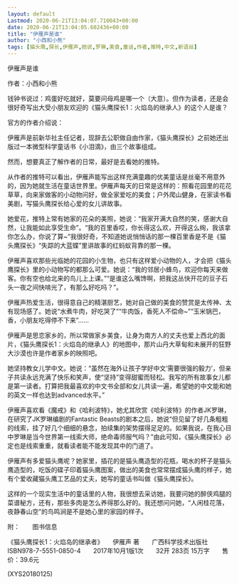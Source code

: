 ```yaml
---
layout: default
Lastmod: 2020-06-21T13:04:07.710043+00:00
date: 2020-06-21T13:04:05.602436+00:00
title: "伊雁声是谁"
author: "小西和小熊"
tags: [猫头鹰,探长,伊雁声,她说,罗琳,美食,童话,作者,推特,中文,新语丝]
---
```


伊雁声是谁

作者：小西和小熊

钱钟书说过：鸡蛋好吃就好，莫要问母鸡是哪一个（大意）。但作为读者，还是会很好奇写出大受小朋友欢迎的《猫头鹰探长1：火焰岛的继承人》的这个人是谁？

官方的作者介绍说：

伊雁声是前新华社主任记者，现辞去公职做自由作家，《猫头鹰探长》之前她还出版过一本微型科学童话书《小泪滴》，由三个故事组成。

然而，想要真正了解作者的日常，最好是去看她的推特。

从作者的推特可以看出，伊雁声能写出这样充满童趣的优美童话是丝毫不用意外的，因为她就生活在童话世界里。伊雁声每天的日常是这样的：照看花园里的花花草草，向来家做客的小动物问好，做全家爱吃的美食；户外爬山健身，在家读书看美剧，写猫头鹰探长给心爱的女儿讲故事。

她爱花，推特上常有她家的花朵的美照，她说：“我家开满大自然的笑，感谢大自然，让我能如此享受生命”。“我的百里香哎，你长得这么欢，开得这么绚，我该拿你怎么办，你说了算~”我很好奇，不知道她说悄悄话的那一棵百里香是不是《猫头鹰探长》“失踪的大蓝蝶”里讲故事的红蚂蚁背靠的那一棵。

伊雁声喜欢那些光临她的花园的小生物，也只有这样爱小动物的人，才会把《猫头鹰探长》里的小动物写的都那么可爱。她说：“我的邻居小蜂鸟，欢迎你每天来做客。你有空也给北来的鸟儿上上课。”“是谁这么嘴馋啊，把我这丛快开花的豆子石头一夜之间快啃光了，有那么好吃吗？”。

伊雁声热爱生活，很得意自己的精湛厨艺，她对自己做的美食的赞赏是太传神、太有现场感了。她说“水煮牛肉，好吃哭了”“牛肉饭，香死人不偿命~”“玉米锅巴，香，小朋友吃得停不下来”……

伊雁声是思恋家乡的，所以常做家乡美食，让身为南方人的丈夫也爱上西北的面片，《猫头鹰探长1：火焰岛的继承人》的地图中，那片山丹大草甸和未展开的狂野大沙漠也许是作者家乡的映照吧。

她坚持教女儿学中文。她说：“虽然在海外让孩子学好中文‘需要很强的毅力’，但亲子共读永远充满了快乐和笑声，使“坚持”变得甜蜜而轻松。我写的所有故事女儿都是第一读者。打算把我最喜欢的中文书全部和女儿共读一遍，希望她的中文能和她的英文一样也达到advanced水平。”

伊雁声喜欢看《魔戒》和《哈利波特》，她尤其欣赏《哈利波特》的作者JK罗琳，在研究了JK罗琳编剧的Fantastic Beasts的剧本之后，她说“但见留了好几条粗粗的线索，挂了好几个细细的悬念，拍续集的架势摆得足足的。如果我说，在我心目中罗琳是当今世界第一线索大师，绝命毒师服气吗？”由此可知，《猫头鹰探长》必定也是线索重重，就看读者能不能发现其中的门道了。

伊雁声有多爱猫头鹰呢？她家里，插花的是猫头鹰造型的花瓶，喝水的杯子是猫头鹰造型的，吃饭的碟子印着猫头鹰图案，做出的美食也常常摆成猫头鹰的样子，她有个爱收藏猫头鹰工艺品的丈夫，她写的童话书叫做《猫头鹰探长》。

这样的一个现实生活中的童话里的人物，我很想去采访她，我要问她的醉侠鸡腿的菜谱秘方，还有，那些多肉是怎么养得那么好的。我还想问问她，“人闲桂花落，夜静春山空”的鸟鸣涧是不是她心里的家园的样子。

附：　　图书信息

《猫头鹰探长1：火焰岛的继承者》　　伊雁声 著　　广西科学技术出版社　　ISBN978-7-5551-0850-4　　2017年10月1版1次　　32开 283页 15万字　　售价：39.6元

(XYS20180125)


